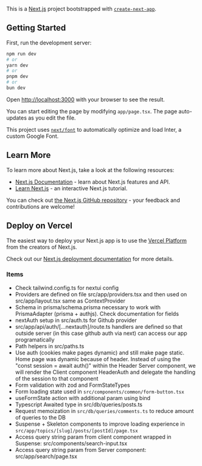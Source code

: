 This is a [Next.js](https://nextjs.org/) project bootstrapped with [`create-next-app`](https://github.com/vercel/next.js/tree/canary/packages/create-next-app).

## Getting Started

First, run the development server:

```bash
npm run dev
# or
yarn dev
# or
pnpm dev
# or
bun dev
```

Open [http://localhost:3000](http://localhost:3000) with your browser to see the result.

You can start editing the page by modifying `app/page.tsx`. The page auto-updates as you edit the file.

This project uses [`next/font`](https://nextjs.org/docs/basic-features/font-optimization) to automatically optimize and load Inter, a custom Google Font.

## Learn More

To learn more about Next.js, take a look at the following resources:

-   [Next.js Documentation](https://nextjs.org/docs) - learn about Next.js features and API.
-   [Learn Next.js](https://nextjs.org/learn) - an interactive Next.js tutorial.

You can check out [the Next.js GitHub repository](https://github.com/vercel/next.js/) - your feedback and contributions are welcome!

## Deploy on Vercel

The easiest way to deploy your Next.js app is to use the [Vercel Platform](https://vercel.com/new?utm_medium=default-template&filter=next.js&utm_source=create-next-app&utm_campaign=create-next-app-readme) from the creators of Next.js.

Check out our [Next.js deployment documentation](https://nextjs.org/docs/deployment) for more details.

### Items

-   Check tailwind.config.ts for nextui config
-   Providers are defined on file src/app/providers.tsx and then used on src/app/layout.tsx same as ContextProvider
-   Schema in prisma/schema.prisma necessary to work with PrismaAdapter (prisma + authjs). Check documentation for fields
-   nextAuth setup in src/auth.ts for Github provider
-   src/app/api/auth/[...nextauth]/route.ts handlers are defined so that outside server (in this case github auth via next) can access our app programatically
-   Path helpers in src/paths.ts
-   Use auth (cookies make pages dynamic) and still make page static. Home page was dynamic because of header. Instead of using the "const session = await auth()" within the Header Server component, we will render the Client component HeaderAuth and delegate the handling of the session to that component
-   Form validation with zod and FormStateTypes
-   Form loading state used in `src/components/common/form-button.tsx`
-   useFormState action with additional param using bind
-   Typescript Awaited type in src/db/queries/posts.ts
-   Request memoization in `src/db/queries/comments.ts` to reduce amount of queries to the DB
-   Suspense + Skeleton components to improve loading experience in `src/app/topics/[slug]/posts/[postId]/page.tsx`
-   Access query string param from client component wrapped in Suspense: src/components/search-input.tsx
-   Access query string param from Server component: src/app/search/page.tsx
